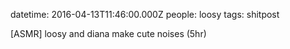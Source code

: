 datetime: 2016-04-13T11:46:00.000Z
people: loosy
tags: shitpost

[ASMR] loosy and diana make cute noises (5hr)
